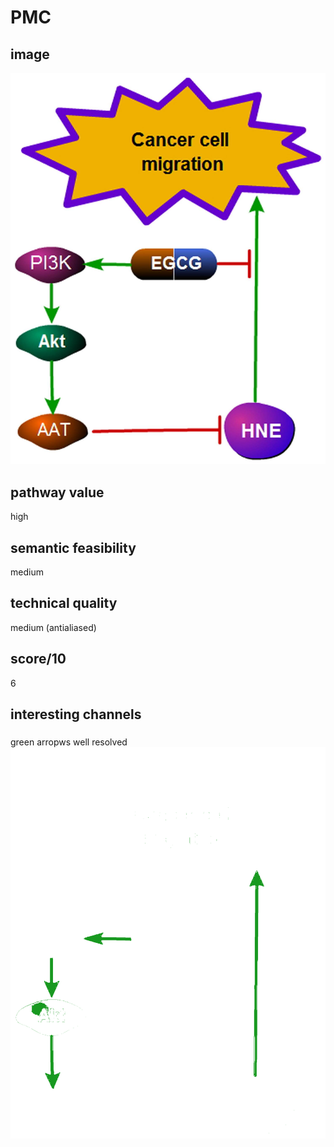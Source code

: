 # PMC

## image

<img src="../PMC4503950/pdfimages/image.13.1.156_396.64_362/raw.png"/>


## pathway value
high


## semantic feasibility 
medium


## technical quality
medium (antialiased)

## score/10
6

## interesting channels

###
green arropws well resolved
<img src="../PMC4503950/pdfimages/image.13.1.156_396.64_362/octree/channel.189920.png"/>
